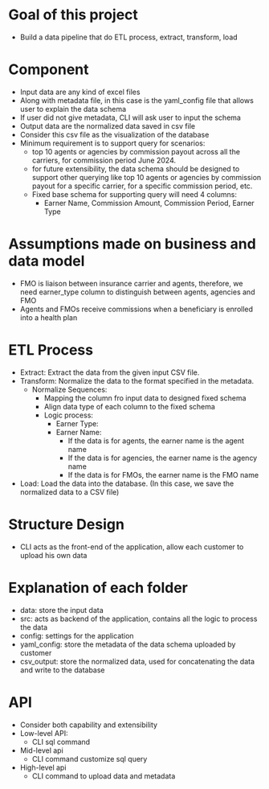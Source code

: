 # Goal of this project
- Build a data pipeline that do ETL process, extract, transform, load

# Component 
- Input data are any kind of excel files
- Along with metadata file, in this case is the yaml_config file that allows user to explain the data schema
- If user did not give metadata, CLI will ask user to input the schema
- Output data are the normalized data saved in csv file
- Consider this csv file as the visualization of the database
- Minimum requirement is to support query for scenarios:
  - top 10 agents or agencies by commission payout across all the carriers, for commission period June 2024.
  - for future extensibility, the data schema should be designed to support other querying like top 10 agents or agencies by commission payout for a specific carrier, for a specific commission period, etc.
  - Fixed base schema for supporting query will need 4 columns:
    - Earner Name, Commission Amount, Commission Period, Earner Type

# Assumptions made on business and data model
- FMO is liaison between insurance carrier and agents, therefore, we need earner_type column to distinguish between agents, agencies and FMO
- Agents and FMOs receive commissions when a beneficiary is enrolled into a health plan


# ETL Process
- Extract: Extract the data from the given input CSV file.
- Transform: Normalize the data to the format specified in the metadata.
  - Normalize Sequences:
    - Mapping the column fro input data to designed fixed schema
    - Align data type of each column to the fixed schema
    - Logic process:
      - Earner Type:
      - Earner Name:
        - If the data is for agents, the earner name is the agent name
        - If the data is for agencies, the earner name is the agency name
        - If the data is for FMOs, the earner name is the FMO name
- Load: Load the data into the database. (In this case, we save the normalized data to a CSV file)

# Structure Design
- CLI acts as the front-end of the application, allow each customer to upload his own data

# Explanation of each folder
- data: store the input data
- src: acts as backend of the application, contains all the logic to process the data
- config: settings for the application
- yaml_config: store the metadata of the data schema uploaded by customer
- csv_output: store the normalized data, used for concatenating the data and write to the database

# API
- Consider both capability and extensibility
- Low-level API:
  - CLI sql command 
- Mid-level api 
  - CLI command customize sql query
- High-level api
    - CLI command to upload data and metadata
